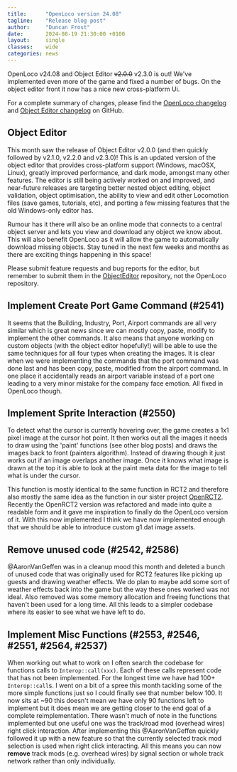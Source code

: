 ```yaml
---
title:      "OpenLoco version 24.08"
tagline:    "Release blog post"
author:     "Duncan Frost"
date:       2024-08-19 21:30:00 +0100
layout:     single
classes:    wide
categories: news
---
```


OpenLoco v24.08 and Object Editor ~~v2.0.0~~ v2.3.0 is out!
We've implemented even more of the game and fixed a number of bugs.
On the object editor front it now has a nice new cross-platform Ui.

For a complete summary of changes, please find the
[OpenLoco changelog](https://github.com/OpenLoco/OpenLoco/releases/tag/v24.08) and 
[Object Editor changelog](https://github.com/OpenLoco/ObjectEditor/releases/tag/2.3.0) on GitHub.

## Object Editor

This month saw the release of Object Editor v2.0.0 (and then quickly followed by v2.1.0, v2.2.0 and v2.3.0)!
This is an updated version of the object editor that provides cross-platform support
(Windows, macOSX, Linux), greatly improved performance, and dark mode, amongst many other features.
The editor is still being actively worked on and improved, and near-future releases are targeting
better nested object editing, object validation, object optimisation, the ability to view and edit
other Locomotion files (save games, tutorials, etc), and porting a few missing features that the old
Windows-only editor has.

Rumour has it there will also be an online mode that connects to a central object server and lets
you view and download any object we know about. This will also benefit OpenLoco as it will allow
the game to automatically download missing objects. Stay tuned in the next few weeks and months
as there are exciting things happening in this space!

Please submit feature requests and bug reports for the editor, but remember to submit them in the
[ObjectEditor](https://github.com/OpenLoco/ObjectEditor/) repository, not the OpenLoco repository.

## Implement Create Port Game Command (#2541)

It seems that the Building, Industry, Port, Airport commands are all very similar which is great
news since we can mostly copy, paste, modify to implement the other commands. It also means that
anyone working on custom objects (with the object editor hopefully!) will be able to use the same
techniques for all four types when creating the images. It is clear when we were implementing the
commands that the port command was done last and has been copy, paste, modified from the airport
command. In one place it accidentally reads an airport variable instead of a port one leading to
a very minor mistake for the company face emotion. All fixed in OpenLoco though.

## Implement Sprite Interaction (#2550)

To detect what the cursor is currently hovering over, the game creates a 1x1 pixel image at the
cursor hot point. It then works out all the images it needs to draw using the 'paint' functions
(see other blog posts) and draws the images back to front (painters algorithm). Instead of drawing
though it just works out if an image overlaps another image. Once it knows what image is drawn at
the top it is able to look at the paint meta data for the image to tell what is under the cursor.

This function is mostly identical to the same function in RCT2 and therefore also mostly the same
idea as the function in our sister project [OpenRCT2](https://OpenRCT2.io). Recently the OpenRCT2
version was refactored and made into quite a readable form and it gave me inspiration to finally
do the OpenLoco version of it. With this now implemented I think we have now implemented enough
that we should be able to introduce custom g1.dat image assets.

## Remove unused code (#2542, #2586)

@AaronVanGeffen was in a cleanup mood this month and deleted a bunch of unused code that was
originally used for RCT2 features like picking up guests and drawing weather effects. We do plan
to maybe add some sort of weather effects back into the game but the way these ones worked was
not ideal. Also removed was some memory allocation and freeing functions that haven't been used
for a long time. All this leads to a simpler codebase where its easier to see what we have left
to do.

## Implement Misc Functions (#2553, #2546, #2551, #2564, #2537)

When working out what to work on I often search the codebase for functions calls to
`Interop::call(xxx)`. Each of these calls represent code that has not been implemented. For the
longest time we have had 100+ `Interop::call`s. I went on a bit of a spree this month tackling some of
the more simple functions just so I could finally see that number below 100. It now sits at ~90 this
doesn't mean we have only 90 functions left to implement but it does mean we are getting closer to
the end goal of a complete reimplementation. There wasn't much of note in the functions implemented
but one useful one was the track/road mod (overhead wires) right click interaction. After implementing this
@AaronVanGeffen quickly followed it up with a new feature so that the currently selected track mod selection
is used when right click interacting. All this means you can now **remove** track mods (e.g.
overhead wires) by signal section or whole track network rather than only individually.
